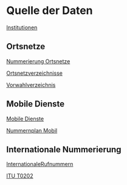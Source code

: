 # Quelle der Daten

[Institutionen](http://www.bundesnetzagentur.de/cln_1431/DE/Sachgebiete/Telekommunikation/Unternehmen_Institutionen/Nummerierung/Rufnummern/Rufnummern_node.html
)

## Ortsnetze

[Nummerierung Ortsnetze](http://www.bundesnetzagentur.de/cln_1431/DE/Sachgebiete/Telekommunikation/Unternehmen_Institutionen/Nummerierung/Rufnummern/ONRufnr/Ortsnetze_Basepage.html?nn=268384)

[Ortsnetzverzeichnisse](http://www.bundesnetzagentur.de/cln_1422/DE/Sachgebiete/Telekommunikation/Unternehmen_Institutionen/Nummerierung/Rufnummern/ONVerzeichnisse/ONVerzeichnisse_Basepage.html;jsessionid=80EAC79A5D9375AD9108CBD7AE635F19?nn=268384)

[Vorwahlverzeichnis](http://www.bundesnetzagentur.de/cln_1431/SharedDocs/Downloads/DE/Sachgebiete/Telekommunikation/Unternehmen_Institutionen/Nummerierung/Rufnummern/ONRufnr/Vorwahlverzeichnis_ONBzip.html?nn=268384)

## Mobile Dienste

[Mo­bi­le Diens­te](http://www.bundesnetzagentur.de/cln_1431/DE/Sachgebiete/Telekommunikation/Unternehmen_Institutionen/Nummerierung/Rufnummern/MobileDienste/MobileDienste_Basepage.html?nn=268384)

[Nummernplan Mobil](http://www.bundesnetzagentur.de/SharedDocs/Downloads/DE/Sachgebiete/Telekommunikation/Unternehmen_Institutionen/Nummerierung/Rufnummern/Mobile%20Dienste/NummernplanMobileDienste.pdf?__blob=publicationFile&v=8)

## Internationale Nummerierung

[InternationaleRufnummern](https://www.bundesnetzagentur.de/DE/Sachgebiete/Telekommunikation/Unternehmen_Institutionen/Nummerierung/Rufnummern/InternationaleRufnummern/InternRufnummern_basepage.html)

[ITU T0202](http://www.itu.int/oth/T0202.aspx?parent=T0202)
